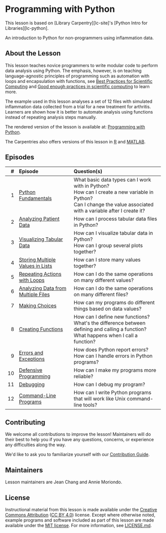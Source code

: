 # Programming with Python

This lesson is based on [Library Carpentry][lc-site]'s [Python Intro for Libraries][lc-python].

An introduction to Python for non-programmers using inflammation data.

## About the Lesson

This lesson teaches novice programmers to write modular code to perform data analysis
using Python. The emphasis, however, is on teaching language-agnostic principles of
programming such as automation with loops and encapsulation with functions,
see [Best Practices for Scientific Computing][best-practices] and
[Good enough practices in scientific computing][good-practices] to learn more.

The example used in this lesson analyses a set of 12 files with simulated inflammation
data collected from a trial for a new treatment for arthritis. Learners are shown
how it is better to automate analysis using functions instead of repeating analysis
steps manually.

The rendered version of the lesson is available at:
[Programming with Python](https://broadinstitute.github.io/2024-06-24-python-novice-lesson/).

The Carpentries also offers versions of this lesson in [R] and [MATLAB].

## Episodes

| \#   | Episode | Question(s)                                                                  |
| --: | :------ | :--------------------------------------------------------------------------- |
| 1   | [Python Fundamentals][episode01]        | What basic data types can I work with in Python?<br>How can I create a new variable in Python?<br>Can I change the value associated with a variable after I create it?                             |
| 2   | [Analyzing Patient Data][episode02]        | How can I process tabular data files in Python?                              |
| 3   | [Visualizing Tabular Data][episode03]        | How can I visualize tabular data in Python?<br>How can I group several plots together?                                  |
| 4   | [Storing Multiple Values in Lists][episode04]        | How can I store many values together?                                        |
| 5   | [Repeating Actions with Loops][episode05]        | How can I do the same operations on many different values?                   |
| 6   | [Analyzing Data from Multiple Files][episode06]        | How can I do the same operations on many different files?                    |
| 7   | [Making Choices][episode07]        | How can my programs do different things based on data values?                |
| 8   | [Creating Functions][episode08]        | How can I define new functions?<br>What's the difference between defining and calling a function?<br>What happens when I call a function?                                              |
| 9   | [Errors and Exceptions][episode09]        | How does Python report errors?<br>How can I handle errors in Python programs?                                               |
| 10  | [Defensive Programming][episode10]        | How can I make my programs more reliable?                                    |
| 11  | [Debugging][episode11]        | How can I debug my program?                                                  |
| 12  | [Command-Line Programs][episode12]        | How can I write Python programs that will work like Unix command-line tools? |

## Contributing

We welcome all contributions to improve the lesson!
Maintainers will do their best to help you if you have any questions, concerns,
or experience any difficulties along the way.

We'd like to ask you to familiarize yourself with our [Contribution Guide](CONTRIBUTING.md).

## Maintainers

Lesson maintainers are Jean Chang and Annie Moriondo.

## License

Instructional material from this lesson is made available under the
[Creative Commons Attribution][cc-by-human] ([CC BY 4.0][cc-by-legal]) license. Except where
otherwise noted, example programs and software included as part of this lesson are made available
under the [MIT license][mit-license]. For more information, see [LICENSE.md](LICENSE.md).

[sw-python]: https://swcarpentry.github.io/python-novice-inflammation/
[sw-site]: https://software-carpentry.org/
[best-practices]: https://journals.plos.org/plosbiology/article?id=10.1371/journal.pbio.1001745
[good-practices]: https://journals.plos.org/ploscompbiol/article?id=10.1371/journal.pcbi.1005510
[R]: https://github.com/swcarpentry/r-novice-inflammation
[MATLAB]: https://github.com/swcarpentry/matlab-novice-inflammation
[episode01]: https://broadinstitute.github.io/2024-06-24-python-novice-lesson//01-intro/index.html
[episode02]: https://broadinstitute.github.io/2024-06-24-python-novice-lesson//02-numpy/index.html
[episode03]: https://broadinstitute.github.io/2024-06-24-python-novice-lesson//03-matplotlib/index.html
[episode04]: https://broadinstitute.github.io/2024-06-24-python-novice-lesson//04-lists/index.html
[episode05]: https://broadinstitute.github.io/2024-06-24-python-novice-lesson//05-loop/index.html
[episode06]: https://broadinstitute.github.io/2024-06-24-python-novice-lesson//06-files/index.html
[episode07]: https://broadinstitute.github.io/2024-06-24-python-novice-lesson//07-cond/index.html
[episode08]: https://broadinstitute.github.io/2024-06-24-python-novice-lesson//08-func/index.html
[episode09]: https://broadinstitute.github.io/2024-06-24-python-novice-lesson//09-errors/index.html
[episode10]: https://broadinstitute.github.io/2024-06-24-python-novice-lesson//10-defensive/index.html
[episode11]: https://broadinstitute.github.io/2024-06-24-python-novice-lesson//11-debugging/index.html
[episode12]: https://broadinstitute.github.io/2024-06-24-python-novice-lesson//12-cmdline/index.html
[cc-by-human]: https://creativecommons.org/licenses/by/4.0/
[cc-by-legal]: https://creativecommons.org/licenses/by/4.0/legalcode
[mit-license]: https://opensource.org/licenses/mit-license.html
